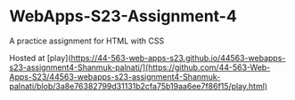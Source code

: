 # WebApps-S23-Assignment-4
A practice assignment for HTML with CSS

Hosted at [play](https://44-563-web-apps-s23.github.io/44563-webapps-s23-assignment4-Shanmuk-palnati/](https://github.com/44-563-Web-Apps-S23/44563-webapps-s23-assignment4-Shanmuk-palnati/blob/3a8e76382799d31131b2cfa75b19aa6ee7f86f15/play.html)
